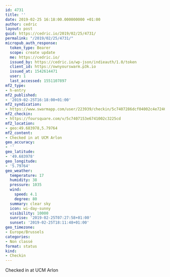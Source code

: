 ```yaml
---
id: 4731
title: ''
date: 2019-02-25 16:18:00.000000000 +01:00
author: cedric
layout: post
guid: https://cedric.io/2019/02/25/4731/
permalink: "/2019/02/25/4731/"
micropub_auth_response:
  token_type: Bearer
  scope: create update
  me: https://cedric.io/
  issued_by: https://cedric.io/wp-json/indieauth/1.0/token
  client_id: https://ownyourswarm.p3k.io
  issued_at: 1542614471
  user: 1
  last_accessed: 1551107897
mf2_type:
- h-entry
mf2_published:
- '2019-02-25T16:18:00+01:00'
mf2_syndication:
- https://www.swarmapp.com/user/223939/checkin/5c7407286dcf04002c4e7246
mf2_checkin:
- https://foursquare.com/v/5c7407153e6741002c3225cd
mf2_location:
- geo:49.683978,5.79764
mf2_content:
- Checked in at UCM Arlon
geo_accuracy:
- ''
geo_latitude:
- '49.683978'
geo_longitude:
- '5.79764'
geo_weather:
  temperature: 17
  humidity: 38
  pressure: 1035
  wind:
    speed: 4.1
    degree: 80
  summary: clear sky
  icon: wi-day-sunny
  visibility: 10000
  sunrise: '2019-02-25T07:27:58+01:00'
  sunset: '2019-02-25T18:11:48+01:00'
geo_timezone:
- Europe/Brussels
categories:
- Non classé
format: status
kind:
- Checkin
---
```

Checked in at UCM Arlon